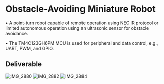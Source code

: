 # **Obstacle-Avoiding Miniature Robot**
• A point-turn robot capable of remote operation using NEC IR protocol or limited autonomous operation
using an ultrasonic sensor for obstacle avoidance.

• The TM4C123GH6PM MCU is used for peripheral and data control, e.g., UART, PWM, and GPIO.

## **Deliverable**
![IMG_2880](https://github.com/user-attachments/assets/d4215a7b-da65-46bc-ba93-60a1ae374bdb)
![IMG_2882](https://github.com/user-attachments/assets/42d8e46b-0b8a-4bd1-af0b-77d95db52146)
![IMG_2884](https://github.com/user-attachments/assets/e11808bd-666d-4542-91be-db77cd438ec5)

